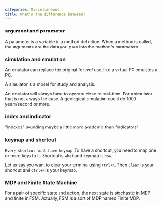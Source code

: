 ```yaml
---
categories: Miscellaneous
title: What's the difference between?
---
```


### argument and parameter

A parameter is a variable in a method definition. When a method is called, the arguments are the data you pass into the method's parameters. 

### simulation and emulation

An emulator can replace the original for *real* use, like a virtual PC emulates a PC.

A simulator is a model for study and analysis.

An emulator will always have to operate close to real-time. For a simulator that is not always the case. A geological simulation could do 1000 years/second or more.

### index and indicator

"indexes" sounding maybe a little more academic than "indicators". 

### keymap and shortcut

`Every shortcut will have keymap`. To have a shortcut, you need to map one or more keys to it. Shortcut is `what` and keymap is `how`.

Let us say you want to clear your terminal using `Ctrl+K`. Then `Clear` is your shortcut and `Ctrl+K` is your keymap.

### MDP and Finite State Machine

For a pair of specific state and action, the next state is stochastic in MDP and finite in FSM. Actually,  FSM is a sort of MDP named Finite MDP.
